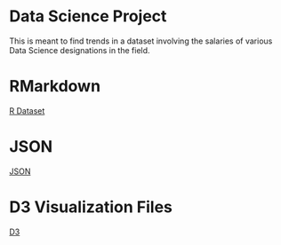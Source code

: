 # Data Science Project
This is meant to find trends in a dataset involving the salaries of various Data Science designations in the field.
# RMarkdown
[R Dataset](https://rpubs.com/madrobot10092/1230028)
# JSON
[JSON](https://madrobot10092.github.io/3170dataSci/DataScience.json)
# D3 Visualization Files
[D3](https://github.com/madrobot10092/3170dataSci/tree/main/assgn8d3viz)